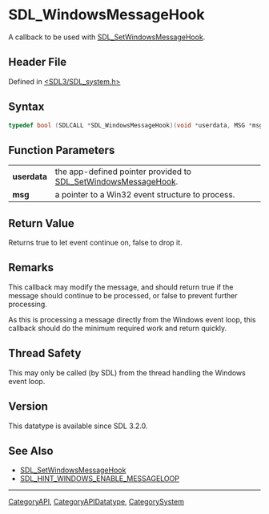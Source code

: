 # SDL_WindowsMessageHook

A callback to be used with [SDL_SetWindowsMessageHook](SDL_SetWindowsMessageHook).

## Header File

Defined in [<SDL3/SDL_system.h>](https://github.com/libsdl-org/SDL/blob/main/include/SDL3/SDL_system.h)

## Syntax

```c
typedef bool (SDLCALL *SDL_WindowsMessageHook)(void *userdata, MSG *msg);
```

## Function Parameters

|              |                                                                                             |
| ------------ | ------------------------------------------------------------------------------------------- |
| **userdata** | the app-defined pointer provided to [SDL_SetWindowsMessageHook](SDL_SetWindowsMessageHook). |
| **msg**      | a pointer to a Win32 event structure to process.                                            |

## Return Value

Returns true to let event continue on, false to drop it.

## Remarks

This callback may modify the message, and should return true if the message
should continue to be processed, or false to prevent further processing.

As this is processing a message directly from the Windows event loop, this
callback should do the minimum required work and return quickly.

## Thread Safety

This may only be called (by SDL) from the thread handling the Windows event
loop.

## Version

This datatype is available since SDL 3.2.0.

## See Also

- [SDL_SetWindowsMessageHook](SDL_SetWindowsMessageHook)
- [SDL_HINT_WINDOWS_ENABLE_MESSAGELOOP](SDL_HINT_WINDOWS_ENABLE_MESSAGELOOP)






----
[CategoryAPI](CategoryAPI), [CategoryAPIDatatype](CategoryAPIDatatype), [CategorySystem](CategorySystem)

